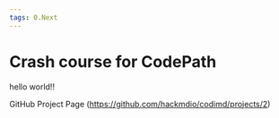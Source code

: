 ```yaml
---
tags: 0.Next
---
```

Crash course for CodePath
===


hello world!!


GitHub Project Page (https://github.com/hackmdio/codimd/projects/2)
